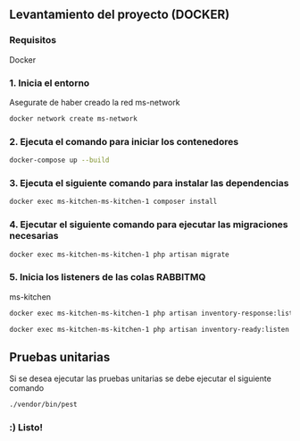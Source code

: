 ## Levantamiento del proyecto (DOCKER)

### Requisitos
Docker 

### 1. Inicia el entorno
Asegurate de haber creado la red ms-network

```bash
docker network create ms-network
```

### 2. Ejecuta el comando para iniciar los contenedores

```bash
docker-compose up --build
```

### 3. Ejecuta el siguiente comando para instalar las dependencias
```bash
docker exec ms-kitchen-ms-kitchen-1 composer install
```

### 4. Ejecutar el siguiente comando para ejecutar las migraciones necesarias

```bash
docker exec ms-kitchen-ms-kitchen-1 php artisan migrate
```

### 5. Inicia los listeners de las colas RABBITMQ

ms-kitchen

```bash
docker exec ms-kitchen-ms-kitchen-1 php artisan inventory-response:listen
```
```bash
docker exec ms-kitchen-ms-kitchen-1 php artisan inventory-ready:listen
```

## Pruebas unitarias
Si se desea ejecutar las pruebas unitarias se debe ejecutar el siguiente comando
```bash
./vendor/bin/pest
```

### :) Listo!
